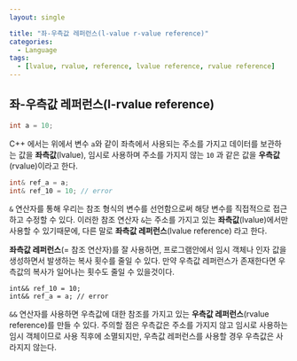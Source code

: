 ```yaml
---
layout: single

title: "좌-우측값 레퍼런스(l-value r-value reference)"
categories:
  - Language
tags:
  - [lvalue, rvalue, reference, lvalue reference, rvalue reference]
---
```




## 좌-우측값 레퍼런스(l-rvalue reference)

```c++
int a = 10;
```

  C++ 에서는 위에서 변수 `a`와 같이 좌측에서 사용되는 주소를 가지고 데이터를 보관하는 값을 **좌측값**(lvalue), 임시로 사용하며 주소를 가지지 않는 `10` 과 같은 값을 **우측값**(rvalue)이라고 한다.



```c++
int& ref_a = a;
int& ref_10 = 10; // error
```

  `&` 연산자를 통해 우리는 참조 형식의 변수를 선언함으로써 해당 변수를 직접적으로 접근하고 수정할 수 있다. 이러한 참조 연산자 `&`는 주소를 가지고 있는 **좌측값**(lvalue)에서만 사용할 수 있기때문에, 다른 말로 **좌측값 레퍼런스**(lvalue reference) 라고 한다.



 **좌측값 레퍼런스**(= 참조 연산자)를 잘 사용하면, 프로그램안에서 임시 객체나 인자 값을 생성하면서 발생하는 복사 횟수를 줄일 수 있다. 만약 우측값 레퍼런스가 존재한다면 우측값의 복사가 일어나는 횟수도 줄일 수 있을것이다.



```
int&& ref_10 = 10;
int&& ref_a = a; // error
```



 `&&` 연산자를 사용하면 우측값에 대한 참조를 가지고 있는 **우측값 레퍼런스**(rvalue reference)를 만들 수 있다. 주의할 점은 우측값은 주소를 가지지 않고 임시로 사용하는 임시 객체이므로 사용 직후에 소멸되지만, 우측값 레퍼런스를 사용할 경우 우측값은 사라지지 않는다.
